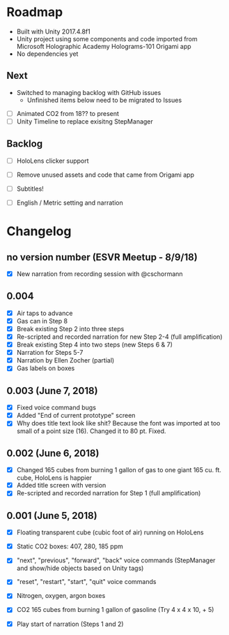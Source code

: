 # Roadmap

- Built with Unity 2017.4.8f1
- Unity project using some components and code imported from Microsoft Holographic Academy Holograms-101 Origami app
- No dependencies yet

## Next
* Switched to managing backlog with GitHub issues
  * Unfinished items below need to be migrated to Issues
- [ ] Animated CO2 from 18?? to present
- [ ] Unity Timeline to replace exisitng StepManager

## Backlog
- [ ] HoloLens clicker support
- [ ] Remove unused assets and code that came from Origami app
- [ ] Subtitles!
- [ ] English / Metric setting and narration


# Changelog

## no version number (ESVR Meetup - 8/9/18)
- [x] New narration from recording session with @cschormann

## 0.004
- [x] Air taps to advance
- [x] Gas can in Step 8
- [x] Break existing Step 2 into three steps
- [x] Re-scripted and recorded narration for new Step 2-4 (full amplification)
- [x] Break existing Step 4 into two steps (new Steps 6 & 7)
- [x] Narration for Steps 5-7
- [x] Narration by Ellen Zocher (partial)
- [x] Gas labels on boxes

## 0.003 (June 7, 2018)
- [x] Fixed voice command bugs
- [x] Added "End of current prototype" screen
- [x] Why does title text look like shit? Because the font was imported at too small of a point size (16). Changed it to 80 pt. Fixed.

## 0.002 (June 6, 2018)
- [x] Changed 165 cubes from burning 1 gallon of gas to one giant 165 cu. ft. cube, HoloLens is happier
- [x] Added title screen with version
- [x] Re-scripted and recorded narration for Step 1 (full amplification)

## 0.001 (June 5, 2018)
- [x] Floating transparent cube (cubic foot of air) running on HoloLens
- [x] Static CO2 boxes: 407, 280, 185 ppm
- [x] "next", "previous", "forward", "back" voice commands (StepManager and show/hide objects based on Unity tags)
- [x] "reset", "restart", "start", "quit" voice commands
- [x] Nitrogen, oxygen, argon boxes
- [x] CO2 165 cubes from burning 1 gallon of gasoline (Try 4 x 4 x 10, + 5)
- [x] Play start of narration (Steps 1 and 2)


